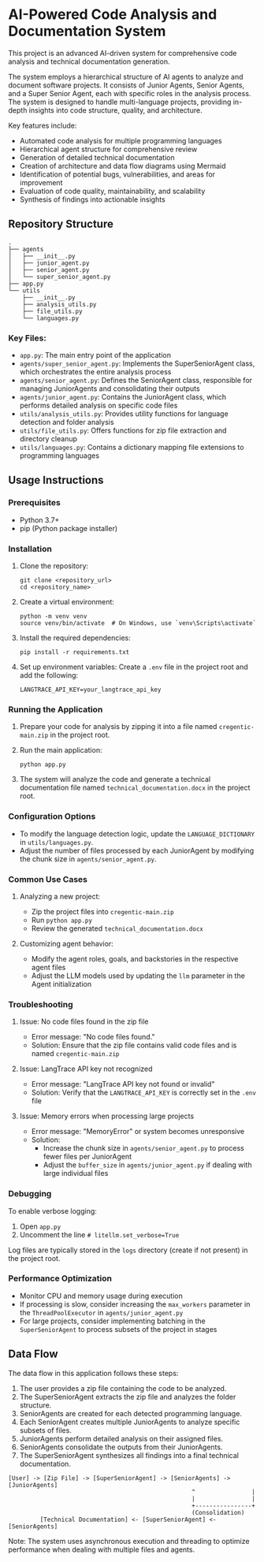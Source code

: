# AI-Powered Code Analysis and Documentation System

This project is an advanced AI-driven system for comprehensive code analysis and technical documentation generation.

The system employs a hierarchical structure of AI agents to analyze and document software projects. It consists of Junior Agents, Senior Agents, and a Super Senior Agent, each with specific roles in the analysis process. The system is designed to handle multi-language projects, providing in-depth insights into code structure, quality, and architecture.

Key features include:
- Automated code analysis for multiple programming languages
- Hierarchical agent structure for comprehensive review
- Generation of detailed technical documentation
- Creation of architecture and data flow diagrams using Mermaid
- Identification of potential bugs, vulnerabilities, and areas for improvement
- Evaluation of code quality, maintainability, and scalability
- Synthesis of findings into actionable insights

## Repository Structure

```
.
├── agents
│   ├── __init__.py
│   ├── junior_agent.py
│   ├── senior_agent.py
│   └── super_senior_agent.py
├── app.py
└── utils
    ├── __init__.py
    ├── analysis_utils.py
    ├── file_utils.py
    └── languages.py
```

### Key Files:
- `app.py`: The main entry point of the application
- `agents/super_senior_agent.py`: Implements the SuperSeniorAgent class, which orchestrates the entire analysis process
- `agents/senior_agent.py`: Defines the SeniorAgent class, responsible for managing JuniorAgents and consolidating their outputs
- `agents/junior_agent.py`: Contains the JuniorAgent class, which performs detailed analysis on specific code files
- `utils/analysis_utils.py`: Provides utility functions for language detection and folder analysis
- `utils/file_utils.py`: Offers functions for zip file extraction and directory cleanup
- `utils/languages.py`: Contains a dictionary mapping file extensions to programming languages

## Usage Instructions

### Prerequisites
- Python 3.7+
- pip (Python package installer)

### Installation

1. Clone the repository:
   ```
   git clone <repository_url>
   cd <repository_name>
   ```

2. Create a virtual environment:
   ```
   python -m venv venv
   source venv/bin/activate  # On Windows, use `venv\Scripts\activate`
   ```

3. Install the required dependencies:
   ```
   pip install -r requirements.txt
   ```

4. Set up environment variables:
   Create a `.env` file in the project root and add the following:
   ```
   LANGTRACE_API_KEY=your_langtrace_api_key
   ```

### Running the Application

1. Prepare your code for analysis by zipping it into a file named `cregentic-main.zip` in the project root.

2. Run the main application:
   ```
   python app.py
   ```

3. The system will analyze the code and generate a technical documentation file named `technical_documentation.docx` in the project root.

### Configuration Options

- To modify the language detection logic, update the `LANGUAGE_DICTIONARY` in `utils/languages.py`.
- Adjust the number of files processed by each JuniorAgent by modifying the chunk size in `agents/senior_agent.py`.

### Common Use Cases

1. Analyzing a new project:
   - Zip the project files into `cregentic-main.zip`
   - Run `python app.py`
   - Review the generated `technical_documentation.docx`

2. Customizing agent behavior:
   - Modify the agent roles, goals, and backstories in the respective agent files
   - Adjust the LLM models used by updating the `llm` parameter in the Agent initialization

### Troubleshooting

1. Issue: No code files found in the zip file
   - Error message: "No code files found."
   - Solution: Ensure that the zip file contains valid code files and is named `cregentic-main.zip`

2. Issue: LangTrace API key not recognized
   - Error message: "LangTrace API key not found or invalid"
   - Solution: Verify that the `LANGTRACE_API_KEY` is correctly set in the `.env` file

3. Issue: Memory errors when processing large projects
   - Error message: "MemoryError" or system becomes unresponsive
   - Solution: 
     - Increase the chunk size in `agents/senior_agent.py` to process fewer files per JuniorAgent
     - Adjust the `buffer_size` in `agents/junior_agent.py` if dealing with large individual files

### Debugging

To enable verbose logging:
1. Open `app.py`
2. Uncomment the line `# litellm.set_verbose=True`

Log files are typically stored in the `logs` directory (create if not present) in the project root.

### Performance Optimization

- Monitor CPU and memory usage during execution
- If processing is slow, consider increasing the `max_workers` parameter in the `ThreadPoolExecutor` in `agents/junior_agent.py`
- For large projects, consider implementing batching in the `SuperSeniorAgent` to process subsets of the project in stages

## Data Flow

The data flow in this application follows these steps:

1. The user provides a zip file containing the code to be analyzed.
2. The SuperSeniorAgent extracts the zip file and analyzes the folder structure.
3. SeniorAgents are created for each detected programming language.
4. Each SeniorAgent creates multiple JuniorAgents to analyze specific subsets of files.
5. JuniorAgents perform detailed analysis on their assigned files.
6. SeniorAgents consolidate the outputs from their JuniorAgents.
7. The SuperSeniorAgent synthesizes all findings into a final technical documentation.

```
[User] -> [Zip File] -> [SuperSeniorAgent] -> [SeniorAgents] -> [JuniorAgents]
                                                    ^                |
                                                    |                |
                                                    +----------------+
                                                    (Consolidation)
         [Technical Documentation] <- [SuperSeniorAgent] <- [SeniorAgents]
```

Note: The system uses asynchronous execution and threading to optimize performance when dealing with multiple files and agents.